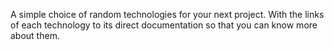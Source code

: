 A simple choice of random technologies for your next project. With the links of each technology to its direct documentation so that you can know more about them.
